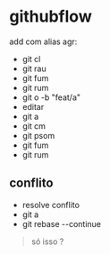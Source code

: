 # githubflow
add com alias agr:
- git cl
- git rau
- git fum
- git rum
- git o -b "feat/a"
- editar
- git a
- git cm
- git psom
- git fum
- git rum

## conflito
- resolve conflito
- git a
- git rebase --continue
> só isso ?
